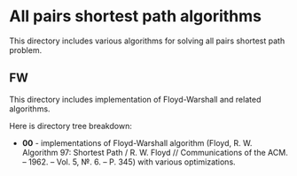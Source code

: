 # All pairs shortest path algorithms

This directory includes various algorithms for solving all pairs shortest path problem.

## FW

This directory includes implementation of Floyd-Warshall and related algorithms.

Here is directory tree breakdown:

* **00** - implementations of Floyd-Warshall algorithm (Floyd, R. W. Algorithm 97: Shortest Path / R. W. Floyd // Communications of the ACM. – 1962. – Vol. 5, №. 6. – P. 345) with various optimizations.
